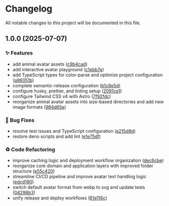 # Changelog

All notable changes to this project will be documented in this file.

## 1.0.0 (2025-07-07)

### ✨ Features

- add animal avatar assets
  ([c9b4cad](https://github.com/gitchaell/exavatar/commit/c9b4cad6ca8029bbabc3594bf394e859e8ee9f60))
- add interactive avatar playground
  ([c1ebb7e](https://github.com/gitchaell/exavatar/commit/c1ebb7ebac0f6b4c48bb44e21a15779b14da907e))
- add TypeScript types for color-parse and optimize project configuration
  ([a96051b](https://github.com/gitchaell/exavatar/commit/a96051beb3af1d95f7a7d5c45fa1bea5fdd9e26c))
- complete semantic-release configuration
  ([b1c8e5d](https://github.com/gitchaell/exavatar/commit/b1c8e5d0e2c1ce551e4d9f780f4e9e99c6881f64))
- configure husky, prettier, and linting setup
  ([2091ce1](https://github.com/gitchaell/exavatar/commit/2091ce1c5f7f4b33f070a885b54f9aaee167c0f2))
- configure Tailwind CSS v4 with Astro
  ([7f92fdc](https://github.com/gitchaell/exavatar/commit/7f92fdcac85cd2eabfc97a8dd52a412180b73b66))
- reorganize animal avatar assets into size-based directories and add new image formats
  ([984d65e](https://github.com/gitchaell/exavatar/commit/984d65ea9307af37c74dc785eb587953a96b6712))

### 🐛 Bug Fixes

- resolve test issues and TypeScript configuration
  ([e215d8d](https://github.com/gitchaell/exavatar/commit/e215d8de4800e773262548361614e79d1533fffd))
- restore deno scripts and add lint
  ([e1e75df](https://github.com/gitchaell/exavatar/commit/e1e75df79be91879bdce575cca6c478f62213f3b))

### ♻️ Code Refactoring

- improve caching logic and deployment workflow organization
  ([dec6cbe](https://github.com/gitchaell/exavatar/commit/dec6cbea6842cb0365c5aa1a8d33332b66db2c0b))
- reorganize core domain and application layers with improved folder structure
  ([e55c420](https://github.com/gitchaell/exavatar/commit/e55c4208b25050b3ad0b9e3fc19fdff1b771cf42))
- streamline CI/CD pipeline and improve avatar text handling logic
  ([edcd190](https://github.com/gitchaell/exavatar/commit/edcd19051311e5e21e6bfbab9419b5713d5f2d7c))
- switch default avatar format from webp to svg and update tests
  ([04298b3](https://github.com/gitchaell/exavatar/commit/04298b30fb31f79be3daed43aa2a35c08af9f9dd))
- unify release and deploy workflows
  ([61e116c](https://github.com/gitchaell/exavatar/commit/61e116c646247ea001fba65267e317cea897550f))
